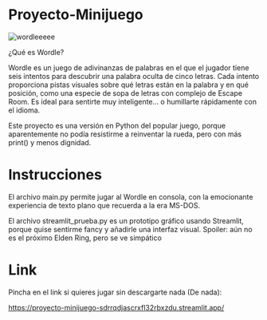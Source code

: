 # Proyecto-Minijuego

![wordleeeee](https://github.com/user-attachments/assets/33e258e9-dbbb-4fd9-adf2-7335be91fc1c)

¿Qué es Wordle?

Wordle es un juego de adivinanzas de palabras en el que el jugador tiene seis intentos para descubrir una palabra oculta de cinco letras. Cada intento proporciona pistas visuales sobre qué letras están en la palabra y en qué posición, como una especie de sopa de letras con complejo de Escape Room. Es ideal para sentirte muy inteligente… o humillarte rápidamente con el idioma.

Este proyecto es una versión en Python del popular juego, porque aparentemente no podía resistirme a reinventar la rueda, pero con más print() y menos dignidad.

# Instrucciones

El archivo main.py permite jugar al Wordle en consola, con la emocionante experiencia de texto plano que recuerda a la era MS-DOS.

El archivo streamlit_prueba.py es un prototipo gráfico usando Streamlit, porque quise sentirme fancy y añadirle una interfaz visual. Spoiler: aún no es el próximo Elden Ring, pero se ve simpático

# Link

Pincha en el link si quieres jugar sin descargarte nada (De nada):

https://proyecto-minijuego-sdrrqdjascrxfl32rbxzdu.streamlit.app/
